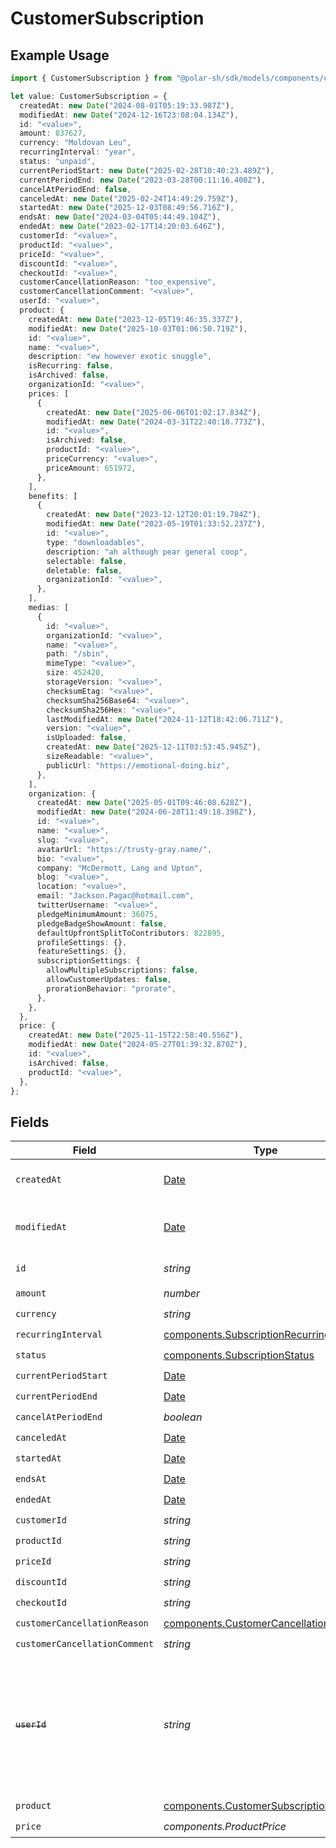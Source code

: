# CustomerSubscription

## Example Usage

```typescript
import { CustomerSubscription } from "@polar-sh/sdk/models/components/customersubscription.js";

let value: CustomerSubscription = {
  createdAt: new Date("2024-08-01T05:19:33.987Z"),
  modifiedAt: new Date("2024-12-16T23:08:04.134Z"),
  id: "<value>",
  amount: 837627,
  currency: "Moldovan Leu",
  recurringInterval: "year",
  status: "unpaid",
  currentPeriodStart: new Date("2025-02-28T10:40:23.489Z"),
  currentPeriodEnd: new Date("2023-03-28T00:11:16.408Z"),
  cancelAtPeriodEnd: false,
  canceledAt: new Date("2025-02-24T14:49:29.759Z"),
  startedAt: new Date("2025-12-03T08:49:56.716Z"),
  endsAt: new Date("2024-03-04T05:44:49.104Z"),
  endedAt: new Date("2023-02-17T14:20:03.646Z"),
  customerId: "<value>",
  productId: "<value>",
  priceId: "<value>",
  discountId: "<value>",
  checkoutId: "<value>",
  customerCancellationReason: "too_expensive",
  customerCancellationComment: "<value>",
  userId: "<value>",
  product: {
    createdAt: new Date("2023-12-05T19:46:35.337Z"),
    modifiedAt: new Date("2025-10-03T01:06:50.719Z"),
    id: "<value>",
    name: "<value>",
    description: "ew however exotic snuggle",
    isRecurring: false,
    isArchived: false,
    organizationId: "<value>",
    prices: [
      {
        createdAt: new Date("2025-06-06T01:02:17.834Z"),
        modifiedAt: new Date("2024-03-31T22:40:18.773Z"),
        id: "<value>",
        isArchived: false,
        productId: "<value>",
        priceCurrency: "<value>",
        priceAmount: 651972,
      },
    ],
    benefits: [
      {
        createdAt: new Date("2023-12-12T20:01:19.784Z"),
        modifiedAt: new Date("2023-05-19T01:33:52.237Z"),
        id: "<value>",
        type: "downloadables",
        description: "ah although pear general coop",
        selectable: false,
        deletable: false,
        organizationId: "<value>",
      },
    ],
    medias: [
      {
        id: "<value>",
        organizationId: "<value>",
        name: "<value>",
        path: "/sbin",
        mimeType: "<value>",
        size: 452420,
        storageVersion: "<value>",
        checksumEtag: "<value>",
        checksumSha256Base64: "<value>",
        checksumSha256Hex: "<value>",
        lastModifiedAt: new Date("2024-11-12T18:42:06.711Z"),
        version: "<value>",
        isUploaded: false,
        createdAt: new Date("2025-12-11T03:53:45.945Z"),
        sizeReadable: "<value>",
        publicUrl: "https://emotional-doing.biz",
      },
    ],
    organization: {
      createdAt: new Date("2025-05-01T09:46:08.628Z"),
      modifiedAt: new Date("2024-06-28T11:49:18.398Z"),
      id: "<value>",
      name: "<value>",
      slug: "<value>",
      avatarUrl: "https://trusty-gray.name/",
      bio: "<value>",
      company: "McDermott, Lang and Upton",
      blog: "<value>",
      location: "<value>",
      email: "Jackson.Pagac@hotmail.com",
      twitterUsername: "<value>",
      pledgeMinimumAmount: 36075,
      pledgeBadgeShowAmount: false,
      defaultUpfrontSplitToContributors: 822895,
      profileSettings: {},
      featureSettings: {},
      subscriptionSettings: {
        allowMultipleSubscriptions: false,
        allowCustomerUpdates: false,
        prorationBehavior: "prorate",
      },
    },
  },
  price: {
    createdAt: new Date("2025-11-15T22:58:40.556Z"),
    modifiedAt: new Date("2024-05-27T01:39:32.870Z"),
    id: "<value>",
    isArchived: false,
    productId: "<value>",
  },
};
```

## Fields

| Field                                                                                                                   | Type                                                                                                                    | Required                                                                                                                | Description                                                                                                             |
| ----------------------------------------------------------------------------------------------------------------------- | ----------------------------------------------------------------------------------------------------------------------- | ----------------------------------------------------------------------------------------------------------------------- | ----------------------------------------------------------------------------------------------------------------------- |
| `createdAt`                                                                                                             | [Date](https://developer.mozilla.org/en-US/docs/Web/JavaScript/Reference/Global_Objects/Date)                           | :heavy_check_mark:                                                                                                      | Creation timestamp of the object.                                                                                       |
| `modifiedAt`                                                                                                            | [Date](https://developer.mozilla.org/en-US/docs/Web/JavaScript/Reference/Global_Objects/Date)                           | :heavy_check_mark:                                                                                                      | Last modification timestamp of the object.                                                                              |
| `id`                                                                                                                    | *string*                                                                                                                | :heavy_check_mark:                                                                                                      | The ID of the object.                                                                                                   |
| `amount`                                                                                                                | *number*                                                                                                                | :heavy_check_mark:                                                                                                      | N/A                                                                                                                     |
| `currency`                                                                                                              | *string*                                                                                                                | :heavy_check_mark:                                                                                                      | N/A                                                                                                                     |
| `recurringInterval`                                                                                                     | [components.SubscriptionRecurringInterval](../../models/components/subscriptionrecurringinterval.md)                    | :heavy_check_mark:                                                                                                      | N/A                                                                                                                     |
| `status`                                                                                                                | [components.SubscriptionStatus](../../models/components/subscriptionstatus.md)                                          | :heavy_check_mark:                                                                                                      | N/A                                                                                                                     |
| `currentPeriodStart`                                                                                                    | [Date](https://developer.mozilla.org/en-US/docs/Web/JavaScript/Reference/Global_Objects/Date)                           | :heavy_check_mark:                                                                                                      | N/A                                                                                                                     |
| `currentPeriodEnd`                                                                                                      | [Date](https://developer.mozilla.org/en-US/docs/Web/JavaScript/Reference/Global_Objects/Date)                           | :heavy_check_mark:                                                                                                      | N/A                                                                                                                     |
| `cancelAtPeriodEnd`                                                                                                     | *boolean*                                                                                                               | :heavy_check_mark:                                                                                                      | N/A                                                                                                                     |
| `canceledAt`                                                                                                            | [Date](https://developer.mozilla.org/en-US/docs/Web/JavaScript/Reference/Global_Objects/Date)                           | :heavy_check_mark:                                                                                                      | N/A                                                                                                                     |
| `startedAt`                                                                                                             | [Date](https://developer.mozilla.org/en-US/docs/Web/JavaScript/Reference/Global_Objects/Date)                           | :heavy_check_mark:                                                                                                      | N/A                                                                                                                     |
| `endsAt`                                                                                                                | [Date](https://developer.mozilla.org/en-US/docs/Web/JavaScript/Reference/Global_Objects/Date)                           | :heavy_check_mark:                                                                                                      | N/A                                                                                                                     |
| `endedAt`                                                                                                               | [Date](https://developer.mozilla.org/en-US/docs/Web/JavaScript/Reference/Global_Objects/Date)                           | :heavy_check_mark:                                                                                                      | N/A                                                                                                                     |
| `customerId`                                                                                                            | *string*                                                                                                                | :heavy_check_mark:                                                                                                      | N/A                                                                                                                     |
| `productId`                                                                                                             | *string*                                                                                                                | :heavy_check_mark:                                                                                                      | N/A                                                                                                                     |
| `priceId`                                                                                                               | *string*                                                                                                                | :heavy_check_mark:                                                                                                      | N/A                                                                                                                     |
| `discountId`                                                                                                            | *string*                                                                                                                | :heavy_check_mark:                                                                                                      | N/A                                                                                                                     |
| `checkoutId`                                                                                                            | *string*                                                                                                                | :heavy_check_mark:                                                                                                      | N/A                                                                                                                     |
| `customerCancellationReason`                                                                                            | [components.CustomerCancellationReason](../../models/components/customercancellationreason.md)                          | :heavy_check_mark:                                                                                                      | N/A                                                                                                                     |
| `customerCancellationComment`                                                                                           | *string*                                                                                                                | :heavy_check_mark:                                                                                                      | N/A                                                                                                                     |
| ~~`userId`~~                                                                                                            | *string*                                                                                                                | :heavy_check_mark:                                                                                                      | : warning: ** DEPRECATED **: This will be removed in a future release, please migrate away from it as soon as possible. |
| `product`                                                                                                               | [components.CustomerSubscriptionProduct](../../models/components/customersubscriptionproduct.md)                        | :heavy_check_mark:                                                                                                      | N/A                                                                                                                     |
| `price`                                                                                                                 | *components.ProductPrice*                                                                                               | :heavy_check_mark:                                                                                                      | N/A                                                                                                                     |